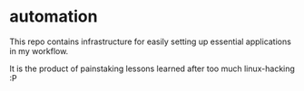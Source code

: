 # automation

This repo contains infrastructure for easily setting up essential applications in my workflow.

It is the product of painstaking lessons learned after too much linux-hacking :P
